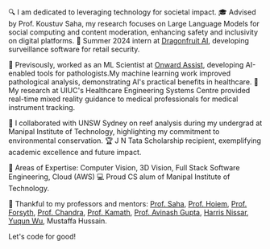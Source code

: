 🔍 I am dedicated to leveraging technology for societal impact.
🎓 Advised by Prof. Koustuv Saha, my research focuses on Large Language Models for social computing and content moderation, enhancing safety and inclusivity on digital platforms. 🏢 Summer 2024 intern at [Dragonfruit AI](https://www.dragonfruit.ai/), developing surveillance software for retail security.

💼 Previsously, worked as an ML Scientist at [Onward Assist](https://onwardassist.ai/), developing AI-enabled tools for pathologists.My machine learning work improved pathological analysis, demonstrating AI's practical benefits in healthcare. 🏥 My research at UIUC's Healthcare Engineering Systems Centre provided real-time mixed reality guidance to medical professionals for medical instrument tracking.

🌊 I collaborated with UNSW Sydney on reef analysis during my undergrad at Manipal Institute of Technology, highlighting my commitment to environmental conservation. 🏆 J N Tata Scholarship recipient, exemplifying academic excellence and future impact.

🎯 Areas of Expertise: Computer Vision, 3D Vision, Full Stack Software Engineering, Cloud (AWS)
💻 Proud CS alum of Manipal Institute of Technology.

🙌 Thankful to my professors and mentors: [Prof. Saha](https://koustuv.com/), [Prof. Hoiem](https://dhoiem.cs.illinois.edu/), [Prof. Forsyth](http://luthuli.cs.uiuc.edu/~daf/), [Prof. Chandra](https://research.unsw.edu.au/people/dr-rohitash-chandra), [Prof. Kamath](https://www.manipal.edu/mit/department-faculty/faculty-list/radhika-kamath.html), [Prof. Avinash Gupta](https://hfaging.ahs.illinois.edu/avinash-gupta/), [Harris Nissar](https://www.linkedin.com/in/harris-nisar-1b090415a), [Yuqun Wu](https://yuqunw.github.io/), Mustaffa Hussain.

Let's code for good! 
